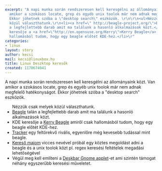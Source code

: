 ```yaml
---
excerpt: "A napi munka során rendszeresen kell keresgélni az állományaink közt. Van
  amikor a szokásos locate, grep és egyéb unix toolok már nem adnak megfelelő hatékonyságot.
  Ekkor jöhetnek szóba a \"desktop search\" eszközök. \r\n\r\n<ul>Nézzük csak melyek
  közül választhatunk.\r\n<li><a href=\" http://beagle-project.org/\">Beagle</a> talán
  a legfejlettebb darab amit ma találunk a hasonló alkalmazások közt.</li>\r\n<li>KDE
  keresője a <a href=\"http://en.opensuse.org/Kerry\">Kerry Beagle</a> amiről csak
  hallomásból tudom, hogy egy beagle előtét KDE-hez.</li>\r"
categories:
- linux
layout: story
author: kecsi
mail: kecsi@linuxbox.hu
title: Linux Deszktop keresők
created: 1170674941
---
```

A napi munka során rendszeresen kell keresgélni az állományaink közt. Van amikor a szokásos locate, grep és egyéb unix toolok már nem adnak megfelelő hatékonyságot. Ekkor jöhetnek szóba a "desktop search" eszközök. 

<ul>Nézzük csak melyek közül választhatunk.
<li><a href=" http://beagle-project.org/">Beagle</a> talán a legfejlettebb darab amit ma találunk a hasonló alkalmazások közt.</li>
<li>KDE keresője a <a href="http://en.opensuse.org/Kerry">Kerry Beagle</a> amiről csak hallomásból tudom, hogy egy beagle előtét KDE-hez.</li>
<li><a href="http://www.gnome.org/projects/tracker/">Tracker</a> egy feltörekvő rivális, egyenlőre még kevesebb tudással mint beagle.</li>
<li><a href="http://searchmonkey.sourceforge.net">Kereső majom</a> vicces nevével próbál egy köztes megoldást adni a beagle és a unix toolok közt pl. regex keresési feltételek megadási lehetőségével</li>
<li>Végül meg kell említeni a <a href="http://raphael.slinckx.net/deskbar/">Deskbar Gnome applet</a>-et ami szintén támogat néhány egyszerűbb  keresési műveletet.</li>
</ul>
